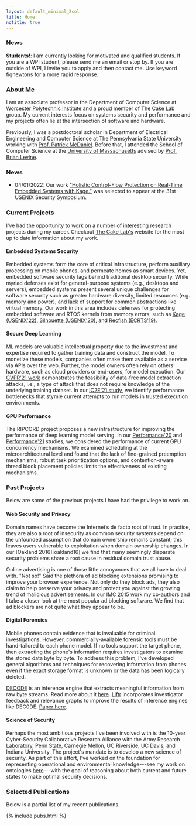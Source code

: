 ```yaml
---
layout: default_minimal_2col
title: Home
notitle: true
---
```


### News

**Students!**: I am currently looking for motivated and qualified students. If
you are a WPI student, please send me an email or stop by. If you are outside
of WPI, I invite you to apply and then contact me. Use keyword fignewtons for a
more rapid response.

### About Me

I am an associate professor in the Department of Computer Science at [Worcester
Polytechnic
Institute](https://www.wpi.edu/academics/departments/computer-science) and a
proud member of [The Cake Lab](https://cake.wpi.edu/) group. My current
interests focus on systems security and performance and my projects often lie
at the intersection of software and hardware. 

Previously, I was a postdoctoral scholar in Department of Electrical
Engineering and Computer Science at The Pennsylvania State University working
with [Prof.  Patrick McDaniel](http://www.patrickmcdaniel.org/).  Before that,
I attended the School of Computer Science at the [University of
Massachusetts](http://www.cs.umass.edu/) advised by [Prof. Brian
Levine](http://people.cs.umass.edu/~brian/).  

### News

 - 04/01/2022: Our work ["Holistic Control-Flow Protection on Real-Time Embedded Systems with Kage."](https://www.usenix.org/conference/usenixsecurity22/presentation/du) was selected to appear at the 31st USENIX Security Symposium. 

### Current Projects

I've had the opportunity to work on a number of interesting research projects
during my career. Checkout [The Cake Lab's](https://cake-lab.github.io/)
website for the most up to date information about my work. 

#### Embedded Systems Security

Embedded systems form the core of critical infrastructure, perform auxiliary
processing on mobile phones, and permeate homes as smart devices. Yet, embedded
software security lags behind traditional desktop security. While myriad
defenses exist for general-purpose systems (e.g., desktops and servers),
embedded systems present several unique challenges for software security such
as greater hardware diversity, limited resources (e.g. memory and power), and
lack of support for common abstractions like virtual memory. Our work in this
area includes defenses for protecting embedded software and RTOS kernels from
memory errors, such as [Kage
(USENIX'22)](https://www.usenix.org/conference/usenixsecurity22/presentation/du),
[Silhouette (USENIX'20)](https://arxiv.org/abs/1910.12157), and [Recfish
(ECRTS'19)](http://drops.dagstuhl.de/opus/volltexte/2019/10739/).

#### Secure Deep Learning 

ML models are valuable intellectual property due to the investment and
expertise required to gather training data and construct the model. To monetize
these models, companies often make them available as a service via APIs over
the web.  Further, the model owners often rely on others' hardware, such as
cloud providers or end-users, for model execution.  Our [CVPR'21
work](https://arxiv.org/abs/2011.14779) demonstrates the feasibility of
data-free model extraction attacks, i.e., a type of attack that does not
require knowledge of the underlying training dataset. In our [IC2E'21
study](https://arxiv.org/abs/2104.15109), we identify performance bottlenecks
that stymie current attempts to run models in trusted execution environments. 

#### GPU Performance 

The RIPCORD project proposes a new infrastructure for improving the performance
of deep learning model serving.  In our
[Performance'20](https://cake.wpi.edu/assets/papers/gilman20_performance.pdf)
and [Performance'21](https://arxiv.org/pdf/2110.00459.pdf) studies, we
considered the performance of current GPU concurrency mechanisms.  We examined
scheduling at the microarchitectural level and found that the lack of
fine-grained preemption mechanisms, robust task prioritization options, and
contention-aware thread block placement policies limits the effectiveness of
existing mechanisms.

### Past Projects

Below are some of the previous projects I have had the privilege to work on. 

#### Web Security and Privacy 

Domain names have become the Internet’s de facto root of trust. In practice,
they are also a root of insecurity as common security systems depend on the
unfounded assumption that domain ownership remains constant; this leaves users
vulnerable to exploitation when domain ownership changes. In our [Oakland
2016][oakland16] we find that many seemingly disparate security problems share
a root cause in residual domain trust abuse.

Online advertising is one of those little annoyances that we all have to deal
with. "Not so!" Said the plethora of ad blocking extensions promising to
improve your browser experience. Not only do they block ads, they also claim to
help preserve your privacy and protect  you against the growing trend of
malicious advertisements. In our [IMC 2015 work][imc] my co-authors and I take
a closer look at the most popular ad blocking software. We find that ad
blockers are not quite what they appear to be.

[imc]: http://rjwalls.github.io/papers/walls15_imc.pdf


#### Digital Forensics

Mobile phones contain evidence that is invaluable for criminal investigations.
However, commercially-available forensic tools must be hand-tailored to each
phone model. If no tools support the target phone, then extracting the phone's
information requires investigators to  examine the stored data byte by byte.
To address this problem,  I've developed general algorithms and techniques for
recovering information from phones even if the exact  storage format is unknown
or the data has been logically deleted. 

[DECODE](https://github.com/umass-forensics/DEC0DE-forensics) is an inference engine that extracts meaningful information from raw
byte streams. Read more about it [here][decode].  [Liftr](https://github.com/umass-forensics/Liftr-forensics) incorporates
investigator feedback and relevance graphs to improve the results of inference
engines like DEC0DE. [Paper here][liftr].

[decode]: http://forensics.umass.edu/pubs/Walls.usenixSecurity.2011.pdf
[liftr]:http://forensics.umass.edu/pubs/varma.spsm.2014.pdf

#### Science of Security

Perhaps the most  ambitious projects I've been involved with is the 10-year
Cyber-Security Collaborative Research Alliance with the Army Research
Laboratory, Penn State, Carnegie Mellon, UC Riverside, UC Davis, and Indiana
University. The project's mandate is to develop a new science of security. As
part of this effort, I've worked on the foundation for representing operational
and environmental knowledge---see my work on ontologies
[here][ontology1]---with the goal of reasoning about both current and future
states to make optimal security decisions. 

[cra]: http://cra.psu.edu/
[ontology1]: http://rjwalls.github.io/papers/oltramari14_stids.pdf

### Selected Publications

Below is a partial list of my recent publications.

{% include pubs.html %}
